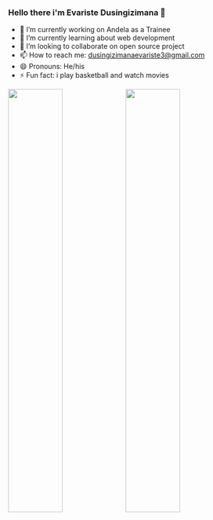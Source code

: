 ### Hello there i'm Evariste Dusingizimana 👋

- 🔭 I’m currently working on Andela as a Trainee
- 🌱 I’m currently learning about web development
- 👯 I’m looking to collaborate on open source project
- 📫 How to reach me: dusingizimanaevariste3@gmail.com
- 😄 Pronouns: He/his
- ⚡ Fun fact: i play basketball and watch movies
<img align="left" width="47%" src="https://github-readme-stats.vercel.app/api?username=Evaristekanova&show_icons=true&theme=merko"/>
<img align="left" width="47%" src="https://github-readme-stats.vercel.app/api/top-langs/?username=Evaristekanova&layout=compact"/>
<!-- <img src="https://github-readme-stats.vercel.app/api?username=Evaristekanova&show_icons=true"/> -->
